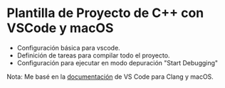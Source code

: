 # Plantilla de Proyecto de C++ con VSCode y macOS

-   Configuración básica para vscode.
-   Definición de tareas para compilar todo el proyecto.
-   Configuración para ejecutar en modo depuración "Start Debugging"

Nota: Me basé en la [documentación](https://code.visualstudio.com/docs/cpp/config-clang-mac) de VS Code para Clang y macOS.

